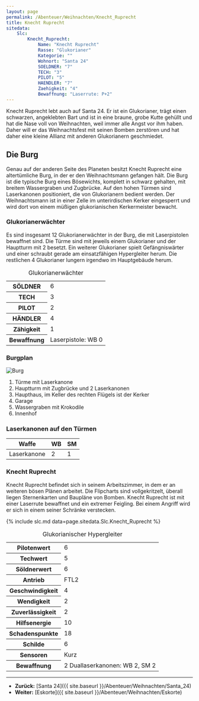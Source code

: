 ```yaml
---
layout: page
permalink: /Abenteuer/Weihnachten/Knecht_Ruprecht
title: Knecht Ruprecht
sitedata:
    Slc:
        Knecht_Ruprecht:
            Name: "Knecht Ruprecht"
            Rasse: "Glukorianer"
            Kategorie: ""
            Wohnort: "Santa 24"
            SOELDNER: "7"
            TECH: "3"
            PILOT: "5"
            HAENDLER: "7"
            Zaehigkeit: "4"
            Bewaffnung: "Laserrute: P+2"
---
```




Knecht Ruprecht lebt auch auf Santa 24. Er ist ein Glukorianer, trägt einen schwarzen, angeklebten Bart und ist in eine braune, grobe Kutte gehüllt und hat die Nase voll von Weihnachten, weil immer alle Angst vor ihm haben. Daher will er das Weihnachtsfest mit seinen Bomben zerstören und hat daher eine kleine Allianz mit anderen Glukorianern geschmiedet.

## Die Burg

Genau auf der anderen Seite des Planeten besitzt Knecht Ruprecht eine altertümliche Burg, in der er den Weihnachtsmann gefangen hält. Die Burg ist die typische Burg eines Bösewichts, komplett in schwarz gehalten, mit breitem Wassergraben und Zugbrücke. Auf den hohen Türmen sind Laserkanonen positioniert, die von Glukorianern bedient werden. Der Weihnachtsmann ist in einer Zelle im unterirdischen Kerker eingesperrt und wird dort von einem müßigen glukorianischen Kerkermeister bewacht.

### Glukorianerwächter

Es sind insgesamt 12 Glukorianerwächter in der Burg, die mit Laserpistolen bewaffnet sind. Die Türme sind mit jeweils einem Glukorianer und der Hauptturm mit 2 besetzt. Ein weiterer Glukorianer spielt Gefängniswärter und einer schraubt gerade am einsatzfähigen Hypergleiter herum. Die restlichen 4 Glukorianer lungern irgendwo im Hauptgebäude herum.

<table>
<caption>Glukorianerwächter</caption>
<tbody>
<tr><th>SÖLDNER</th><td>6</td></tr>
<tr><th>TECH</th><td>3</td></tr>
<tr><th>PILOT</th><td>2</td></tr>
<tr><th>HÄNDLER</th><td>4</td></tr>
<tr><th>Zähigkeit</th><td>1</td></tr>
<tr><th>Bewaffnung</th><td>Laserpistole: WB 0</td></tr>
</tbody>
</table>

### Burgplan

<img alt="Burg" src="{{ site.baseurl }}/assets/images/abenteuer/weihnachten/burg.webp" />

1. Türme mit Laserkanone
2. Hauptturm mit Zugbrücke und 2 Laserkanonen
3. Haupthaus, im Keller des rechten Flügels ist der Kerker
4. Garage
5. Wassergraben mit Krokodile
6. Innenhof

### Laserkanonen auf den Türmen

<table>
<thead>
<tr><th>Waffe</th><th>WB</th><th>SM</th></tr>
</thead>
<tbody>
<tr><td>Laserkanone</td><td>2</td><td>1</td></tr>
</tbody>
</table>

### Knecht Ruprecht

Knecht Ruprecht befindet sich in seinem Arbeitszimmer, in dem er an weiteren bösen Plänen arbeitet. Die Flipcharts sind vollgekritzelt, überall liegen Sternenkarten und Baupläne von Bomben. Knecht Ruprecht ist mit einer Laserrute bewaffnet und ein extremer Feigling. Bei einem Angriff wird er sich in einem seiner Schränke verstecken.

{% include slc.md data=page.sitedata.Slc.Knecht_Ruprecht %}

<table>
<caption>Glukorianischer Hypergleiter</caption>
<tbody>
<tr><th>Pilotenwert</th><td>6</td></tr>
<tr><th>Techwert</th><td>5</td></tr>
<tr><th>Söldnerwert</th><td>6</td></tr>
<tr><th>Antrieb</th><td>FTL2</td></tr>
<tr><th>Geschwindigkeit</th><td>4</td></tr>
<tr><th>Wendigkeit</th><td>2</td></tr>
<tr><th>Zuverlässigkeit</th><td>2</td></tr>
<tr><th>Hilfsenergie</th><td>10</td></tr>
<tr><th>Schadenspunkte</th><td>18</td></tr>
<tr><th>Schilde</th><td>6</td></tr>
<tr><th>Sensoren</th><td>Kurz</td></tr>
<tr><th>Bewaffnung</th><td>2 Duallaserkanonen: WB 2, SM 2</td></tr>
</tbody>
</table>

***

- **Zurück:** [Santa 24]({{ site.baseurl }}/Abenteuer/Weihnachten/Santa_24)
- **Weiter:** [Eskorte]({{ site.baseurl }}/Abenteuer/Weihnachten/Eskorte)
